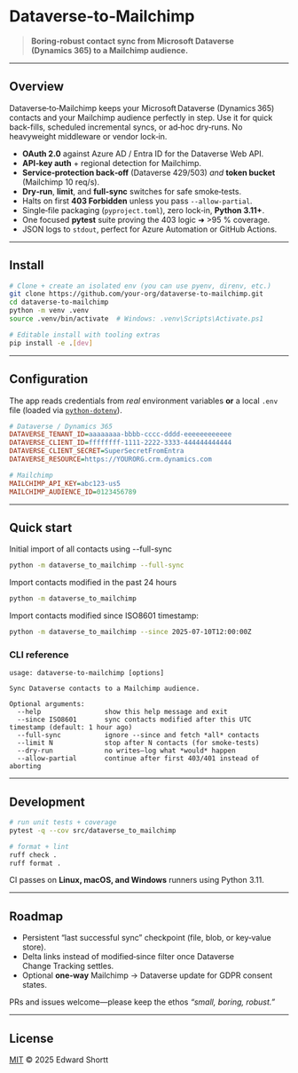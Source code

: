 # Dataverse‑to‑Mailchimp

> **Boring‑robust contact sync from Microsoft Dataverse (Dynamics 365) to a Mailchimp audience.**

&#x20;&#x20;

---

## Overview

Dataverse‑to‑Mailchimp keeps your Microsoft Dataverse (Dynamics 365) contacts and your Mailchimp audience perfectly in step. Use it for quick back-fills, scheduled incremental syncs, or ad‑hoc dry‑runs. No heavyweight middleware or vendor lock‑in.

- **OAuth 2.0** against Azure AD / Entra ID for the Dataverse Web API.
- **API‑key auth** + regional detection for Mailchimp.
- **Service‑protection back‑off** (Dataverse 429/503) *and* **token bucket** (Mailchimp 10 req/s).
- **Dry‑run**, **limit**, and **full‑sync** switches for safe smoke‑tests.
- Halts on first **403 Forbidden** unless you pass `--allow-partial`.
- Single‑file packaging (`pyproject.toml`), zero lock‑in, **Python 3.11+**.
- One focused **pytest** suite proving the 403 logic ➜ >95 % coverage.
- JSON logs to `stdout`, perfect for Azure Automation or GitHub Actions.

---

## Install

```bash
# Clone + create an isolated env (you can use pyenv, direnv, etc.)
git clone https://github.com/your‑org/dataverse‑to‑mailchimp.git
cd dataverse‑to‑mailchimp
python -m venv .venv
source .venv/bin/activate  # Windows: .venv\Scripts\Activate.ps1

# Editable install with tooling extras
pip install -e .[dev]
```
---

## Configuration

The app reads credentials from *real* environment variables **or** a local `.env` file (loaded via [`python‑dotenv`](https://pypi.org/project/python-dotenv/)).

```ini
# Dataverse / Dynamics 365
DATAVERSE_TENANT_ID=aaaaaaaa‑bbbb‑cccc‑dddd‑eeeeeeeeeeee
DATAVERSE_CLIENT_ID=ffffffff‑1111‑2222‑3333‑444444444444
DATAVERSE_CLIENT_SECRET=SuperSecretFromEntra
DATAVERSE_RESOURCE=https://YOURORG.crm.dynamics.com

# Mailchimp
MAILCHIMP_API_KEY=abc123‑us5
MAILCHIMP_AUDIENCE_ID=0123456789
```
---

## Quick start

Initial import of all contacts using --full-sync

```bash
python -m dataverse_to_mailchimp --full-sync
```

Import contacts modified in the past 24 hours

```bash
python -m dataverse_to_mailchimp 
```

Import contacts modified since ISO8601 timestamp:

```bash
python -m dataverse_to_mailchimp --since 2025-07-10T12:00:00Z
```



### CLI reference

```text
usage: dataverse-to-mailchimp [options]

Sync Dataverse contacts to a Mailchimp audience.

Optional arguments:
  --help                show this help message and exit
  --since ISO8601       sync contacts modified after this UTC timestamp (default: 1 hour ago)
  --full-sync           ignore --since and fetch *all* contacts
  --limit N             stop after N contacts (for smoke-tests)
  --dry-run             no writes—log what *would* happen
  --allow-partial       continue after first 403/401 instead of aborting
```

---

## Development

```bash
# run unit tests + coverage
pytest -q --cov src/dataverse_to_mailchimp

# format + lint
ruff check .
ruff format .
```

CI passes on **Linux, macOS, and Windows** runners using Python 3.11.

---

## Roadmap

- Persistent “last successful sync” checkpoint (file, blob, or key‑value store).
- Delta links instead of modified‑since filter once Dataverse Change Tracking settles.
- Optional **one‑way** Mailchimp → Dataverse update for GDPR consent states.

PRs and issues welcome—please keep the ethos *“small, boring, robust.”*

---

## License

[MIT](LICENSE) © 2025 Edward Shortt

